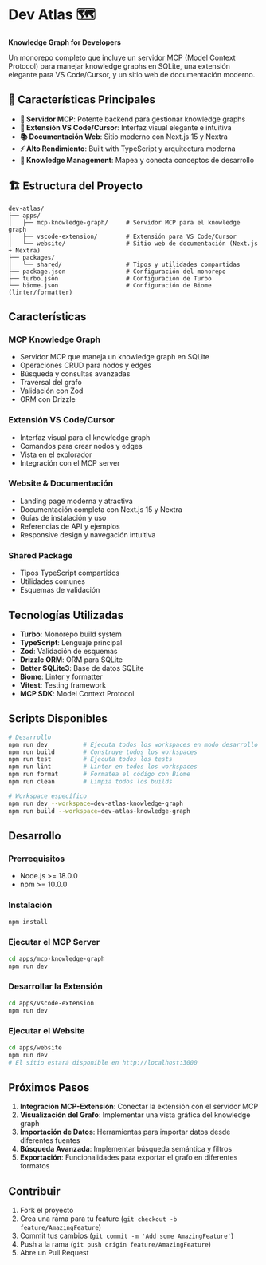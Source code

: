# Dev Atlas 🗺️

**Knowledge Graph for Developers**

Un monorepo completo que incluye un servidor MCP (Model Context Protocol) para manejar knowledge graphs en SQLite, una extensión elegante para VS Code/Cursor, y un sitio web de documentación moderno.

## 🚀 Características Principales

- **🔗 Servidor MCP**: Potente backend para gestionar knowledge graphs
- **🎨 Extensión VS Code/Cursor**: Interfaz visual elegante e intuitiva  
- **📚 Documentación Web**: Sitio moderno con Next.js 15 y Nextra
- **⚡ Alto Rendimiento**: Built with TypeScript y arquitectura moderna
- **🧠 Knowledge Management**: Mapea y conecta conceptos de desarrollo

## 🏗️ Estructura del Proyecto

```
dev-atlas/
├── apps/
│   ├── mcp-knowledge-graph/     # Servidor MCP para el knowledge graph
│   ├── vscode-extension/        # Extensión para VS Code/Cursor
│   └── website/                 # Sitio web de documentación (Next.js + Nextra)
├── packages/
│   └── shared/                  # Tipos y utilidades compartidas
├── package.json                 # Configuración del monorepo
├── turbo.json                   # Configuración de Turbo
└── biome.json                   # Configuración de Biome (linter/formatter)
```

## Características

### MCP Knowledge Graph
- Servidor MCP que maneja un knowledge graph en SQLite
- Operaciones CRUD para nodos y edges
- Búsqueda y consultas avanzadas
- Traversal del grafo
- Validación con Zod
- ORM con Drizzle

### Extensión VS Code/Cursor
- Interfaz visual para el knowledge graph
- Comandos para crear nodos y edges
- Vista en el explorador
- Integración con el MCP server

### Website & Documentación
- Landing page moderna y atractiva
- Documentación completa con Next.js 15 y Nextra
- Guías de instalación y uso
- Referencias de API y ejemplos
- Responsive design y navegación intuitiva

### Shared Package
- Tipos TypeScript compartidos
- Utilidades comunes
- Esquemas de validación

## Tecnologías Utilizadas

- **Turbo**: Monorepo build system
- **TypeScript**: Lenguaje principal
- **Zod**: Validación de esquemas
- **Drizzle ORM**: ORM para SQLite
- **Better SQLite3**: Base de datos SQLite
- **Biome**: Linter y formatter
- **Vitest**: Testing framework
- **MCP SDK**: Model Context Protocol

## Scripts Disponibles

```bash
# Desarrollo
npm run dev          # Ejecuta todos los workspaces en modo desarrollo
npm run build        # Construye todos los workspaces
npm run test         # Ejecuta todos los tests
npm run lint         # Linter en todos los workspaces
npm run format       # Formatea el código con Biome
npm run clean        # Limpia todos los builds

# Workspace específico
npm run dev --workspace=dev-atlas-knowledge-graph
npm run build --workspace=dev-atlas-knowledge-graph
```

## Desarrollo

### Prerrequisitos
- Node.js >= 18.0.0
- npm >= 10.0.0

### Instalación
```bash
npm install
```

### Ejecutar el MCP Server
```bash
cd apps/mcp-knowledge-graph
npm run dev
```

### Desarrollar la Extensión
```bash
cd apps/vscode-extension
npm run dev
```

### Ejecutar el Website
```bash
cd apps/website
npm run dev
# El sitio estará disponible en http://localhost:3000
```

## Próximos Pasos

1. **Integración MCP-Extensión**: Conectar la extensión con el servidor MCP
2. **Visualización del Grafo**: Implementar una vista gráfica del knowledge graph
3. **Importación de Datos**: Herramientas para importar datos desde diferentes fuentes
4. **Búsqueda Avanzada**: Implementar búsqueda semántica y filtros
5. **Exportación**: Funcionalidades para exportar el grafo en diferentes formatos

## Contribuir

1. Fork el proyecto
2. Crea una rama para tu feature (`git checkout -b feature/AmazingFeature`)
3. Commit tus cambios (`git commit -m 'Add some AmazingFeature'`)
4. Push a la rama (`git push origin feature/AmazingFeature`)
5. Abre un Pull Request